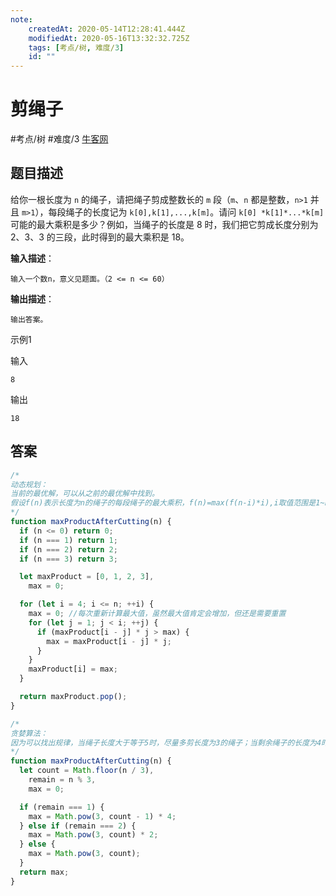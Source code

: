 ```yaml
---
note:
    createdAt: 2020-05-14T12:28:41.444Z
    modifiedAt: 2020-05-16T13:32:32.725Z
    tags: [考点/树, 难度/3]
    id: ""
---
```

# 剪绳子
#考点/树  #难度/3 [牛客网](https://www.nowcoder.com/practice/57d85990ba5b440ab888fc72b0751bf8?tpId=13&tqId=33257&tPage=1&rp=1&ru=/ta/coding-interviews&qru=/ta/coding-interviews/question-ranking)
<!-- @crossnote.comment "id":"fe10a052-0939-48b4-b16e-1aec98be0f79" -->  
## 题目描述
给你一根长度为 `n` 的绳子，请把绳子剪成整数长的 `m` 段（`m`、`n` 都是整数，`n>1` 并且 `m>1`），每段绳子的长度记为 `k[0],k[1],...,k[m]`。请问 `k[0] *k[1]*...*k[m]` 可能的最大乘积是多少？例如，当绳子的长度是 8 时，我们把它剪成长度分别为 2、3、3 的三段，此时得到的最大乘积是 18。

**输入描述**： 

```
输入一个数n，意义见题面。（2 <= n <= 60）
```

**输出描述**：

```
输出答案。
```

示例1

输入

```
8
```

输出

```
18
```

## 答案
```javascript
/*
动态规划：
当前的最优解，可以从之前的最优解中找到。
假设f(n)表示长度为n的绳子的每段绳子的最大乘积，f(n)=max(f(n-i)*i),i取值范围是1~n-1
*/
function maxProductAfterCutting(n) {
  if (n <= 0) return 0;
  if (n === 1) return 1;
  if (n === 2) return 2;
  if (n === 3) return 3;

  let maxProduct = [0, 1, 2, 3],
    max = 0;

  for (let i = 4; i <= n; ++i) {
    max = 0; //每次重新计算最大值，虽然最大值肯定会增加，但还是需要重置
    for (let j = 1; j < i; ++j) {
      if (maxProduct[i - j] * j > max) {
        max = maxProduct[i - j] * j;
      }
    }
    maxProduct[i] = max;
  }

  return maxProduct.pop();
}

/*
贪婪算法：
因为可以找出规律，当绳子长度大于等于5时，尽量多剪长度为3的绳子；当剩余绳子的长度为4时，把绳子剪成两端长度为2的绳子
*/
function maxProductAfterCutting(n) {
  let count = Math.floor(n / 3),
    remain = n % 3,
    max = 0;

  if (remain === 1) {
    max = Math.pow(3, count - 1) * 4;
  } else if (remain === 2) {
    max = Math.pow(3, count) * 2;
  } else {
    max = Math.pow(3, count);
  }
  return max;
}
```